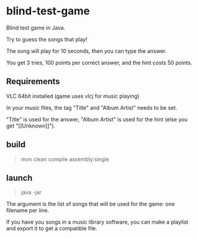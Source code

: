 # blind-test-game

Blind test game in Java.

Try to guess the songs that play!

The song will play for 10 seconds, then you can type the answer.

You get 3 tries, 100 points per correct answer, and the hint costs 50 points.

## Requirements

  VLC 64bit installed (game uses vlcj for music playing)
  
  In your music files, the tag "Title" and "Album Artist" needs to be set.
  
  "Title" is used for the answer, "Album Artist" is used for the hint (else you get "[[Unknown]]").

## build

>mvn clean compile assembly:single

## launch

>java -jar <jarfile> <file>

The <file> argument is the list of songs that will be used for the game: one filename per line.
  
If you have you songs in a music library software, you can make a playlist and export it to get a compatible file.
